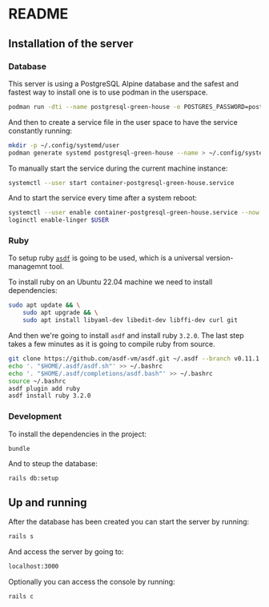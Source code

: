 # README

## Installation of the server

### Database

This server is using a PostgreSQL Alpine database and the safest and fastest way to install one is to use podman in the userspace. 

```bash
podman run -dti --name postgresql-green-house -e POSTGRES_PASSWORD=postgres -p 5432:5432 postgres:alpine
```

And then to create a service file in the user space to have the service constantly running:

```bash
mkdir -p ~/.config/systemd/user
podman generate systemd postgresql-green-house --name > ~/.config/systemd/user/container-postgresql-green-house.service
```

To manually start the service during the current machine instance:

```bash
systemctl --user start container-postgresql-green-house.service
```

And to start the service every time after a system reboot:

```bash
systemctl --user enable container-postgresql-green-house.service --now
loginctl enable-linger $USER
```

### Ruby

To setup ruby [`asdf`](https://asdf-vm.com/) is going to be used, which is a universal version-managemnt tool. 

To install ruby on an Ubuntu 22.04 machine we need to install dependencies:

```bash
sudo apt update && \
    sudo apt upgrade && \
    sudo apt install libyaml-dev libedit-dev libffi-dev curl git
```

And then we're going to install `asdf` and install ruby `3.2.0`. The last step takes a few minutes as it is going to compile ruby from source.

```bash
git clone https://github.com/asdf-vm/asdf.git ~/.asdf --branch v0.11.1
echo '. "$HOME/.asdf/asdf.sh"' >> ~/.bashrc
echo '. "$HOME/.asdf/completions/asdf.bash"' >> ~/.bashrc
source ~/.bashrc
asdf plugin add ruby
asdf install ruby 3.2.0
```

### Development

To install the dependencies in the project:

```
bundle
```

And to steup the database:

```
rails db:setup
```

## Up and running

After the database has been created you can start the server by running:

```bash
rails s
```

And access the server by going to:

```bash
localhost:3000
```

Optionally you can access the console by running:

```bash
rails c
```
